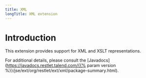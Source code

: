 ```yaml
---
title: XML
longTitle: XML extension
---
```

# Introduction

This extension provides support for XML and XSLT representations.

For additional details, please consult the
[Javadocs](https://javadocs.restlet.talend.com/{{% param version %}}/jse/ext/org/restlet/ext/xml/package-summary.html).
